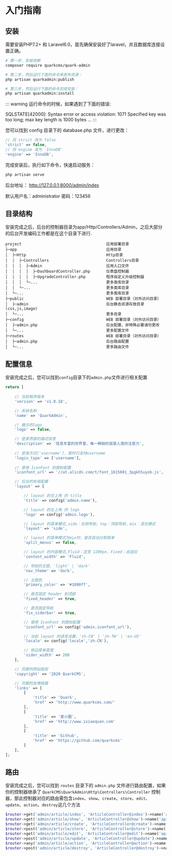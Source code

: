 # 入门指南

## 安装

需要安装PHP7.2+ 和 Laravel6.0，首先确保安装好了laravel，并且数据库连接设置正确。

``` bash
# 第一步，安装依赖
composer require quarkcms/quark-admin

# 第二步，然后运行下面的命令来发布资源：
php artisan quarkadmin:publish

# 第三步，然后运行下面的命令完成安装：
php artisan quarkadmin:install
```

::: warning
运行命令的时候，如果遇到了下面的错误:

SQLSTATE[42000]: Syntax error or access violation: 1071 Specified key was too long; max key length is 1000 bytes ...
:::

您可以找到 config 目录下的 database.php 文件，进行更改：
``` php
// 将 strict 改为 false
'strict' => false,
// 将 engine 改为 'InnoDB'
'engine' => 'InnoDB',
```

完成安装后，执行如下命令，快速启动服务：
``` bash
php artisan serve
```
后台地址： http://127.0.0.1:8000/admin/index

默认用户名：administrator 密码：123456

## 目录结构
安装完成之后，后台的控制器目录为app/Http/Controllers/Admin，之后大部分的后台开发编码工作都是在这个目录下进行.

``` code
project  									应用部署目录
├─app           							应用目录
│  ├─Http               					Http目录
│  │  ├─Controllers     					Controllers目录
│  │  │  ├─Admin          					应用入口文件
│  │  │  │	├─DashboardController.php       仪表盘控制器
│  │  │  │	├─UpgradeController.php         程序自定义升级控制器
│  │  │  └─...            					更多类库目录
│  │  └─...            						更多类库目录
│  └─...        							更多类库目录
├─public                					WEB 部署目录（对外访问目录）
│  ├─admin              					后台静态资源存放目录(css,js,image)
│  └─...          							更多目录
├─config                					WEB 部署目录（对外访问目录）
│  ├─admin.php              				后台配置，非特殊必要请勿更改
│  └─...          							更多配置文件
├─routes                					WEB 部署目录（对外访问目录）
│  ├─admin.php              				后台路由配置
│  └─...          							更多路由文件
```

## 配置信息
安装完成之后，您可以找到`config`目录下的`admin.php`文件进行相关配置
``` php
return [
    
	// 当前程序版本
    'version' => 'v1.0.18',

	// 系统名称
    'name' => 'QuarkAdmin',

	// 展示的logo
    'logo' => false,

	// 登录界面的描述信息
    'description' => '信息丰富的世界里，唯一稀缺的就是人类的注意力',
    
	// 登录方式['username']，暂时只支持username
	'login_type' => ['username'],
	
	// 使用 IconFont 的图标配置
    'iconfont_url' => '//at.alicdn.com/t/font_1615691_3pgkh5uyob.js',

	// 后台的布局配置
    'layout' => [

        // layout 的左上角 的 title
        'title' => config('admin.name'),

        // layout 的左上角 的 logo
        'logo' => config('admin.logo'),

        // layout 的菜单模式,side：右侧导航，top：顶部导航，mix：混合模式
        'layout' => 'side',

        // layout 的菜单模式为mix时，是否自动分割菜单
        'split_menus' => false,

        // layout 的内容模式,Fluid：定宽 1200px，Fixed：自适应
        'content_width' => 'Fluid',

        // 导航的主题，'light' | 'dark'
        'nav_theme' => 'dark',

        // 主题色
        'primary_color' => '#1890ff',

        // 是否固定 header 到顶部
        'fixed_header' => true,

        // 是否固定导航
        'fix_siderbar' => true,

        // 使用 IconFont 的图标配置
        'iconfont_url' => config('admin.iconfont_url'),

        // 当前 layout 的语言设置，'zh-CN' | 'zh-TW' | 'en-US'
        'locale' => config('locale','zh-CN'),

        // 侧边菜单宽度
        'sider_width' => 208
    ],

	// 页脚的网站版权
    'copyright' => '2020 QuarkCMS',

	// 页脚的友情链接
    'links' => [
        [
            'title' => 'Quark',
            'href' => 'http://www.quarkcms.com/'
        ],
        [
            'title' => '爱小圈',
            'href' => 'http://www.ixiaoquan.com'
        ],
        [
            'title' => 'Github',
            'href' => 'https://github.com/quarkcms'
        ]
    ],
];
```

## 路由
安装完成之后，您可以找到 `routes` 目录下的 `admin.php` 文件进行路由配置，如果你的控制器继承了 `QuarkCMS\QuarkAdmin\Http\Controllers\Controller` 控制器，那此控制器对应的路由需包含`index`、`show`、`create`、`store`、`edit`、`update`、`action`、`destroy`这几个方法

``` php
$router->get('admin/article/index', 'ArticleController@index')->name('api/admin/article/index');
$router->get('admin/article/show', 'ArticleController@show')->name('api/admin/article/show');
$router->get('admin/article/create', 'ArticleController@create')->name('api/admin/article/create');
$router->post('admin/article/store', 'ArticleController@store')->name('api/admin/article/store');
$router->get('admin/article/edit', 'ArticleController@edit')->name('api/admin/article/edit');
$router->post('admin/article/update', 'ArticleController@update')->name('api/admin/article/update');
$router->any('admin/article/action', 'ArticleController@action')->name('api/admin/article/action');
$router->post('admin/article/destroy', 'ArticleController@destroy')->name('api/admin/article/destroy');
```